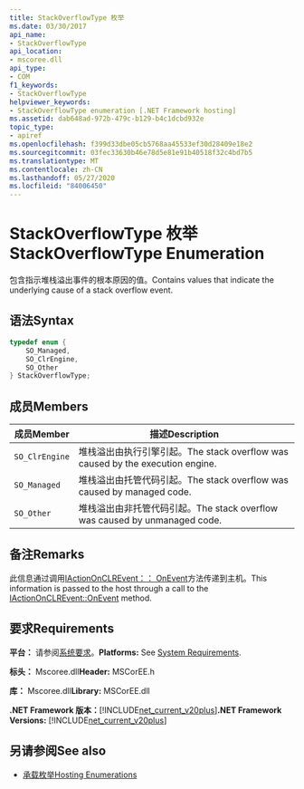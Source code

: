 ```yaml
---
title: StackOverflowType 枚举
ms.date: 03/30/2017
api_name:
- StackOverflowType
api_location:
- mscoree.dll
api_type:
- COM
f1_keywords:
- StackOverflowType
helpviewer_keywords:
- StackOverflowType enumeration [.NET Framework hosting]
ms.assetid: dab648ad-972b-479c-b129-b4c1dcbd932e
topic_type:
- apiref
ms.openlocfilehash: f399d33dbe05cb5768aa45533ef30d28409e18e2
ms.sourcegitcommit: 03fec33630b46e78d5e81e91b40518f32c4bd7b5
ms.translationtype: MT
ms.contentlocale: zh-CN
ms.lasthandoff: 05/27/2020
ms.locfileid: "84006450"
---
```

# <a name="stackoverflowtype-enumeration"></a><span data-ttu-id="a266d-102">StackOverflowType 枚举</span><span class="sxs-lookup"><span data-stu-id="a266d-102">StackOverflowType Enumeration</span></span>
<span data-ttu-id="a266d-103">包含指示堆栈溢出事件的根本原因的值。</span><span class="sxs-lookup"><span data-stu-id="a266d-103">Contains values that indicate the underlying cause of a stack overflow event.</span></span>  
  
## <a name="syntax"></a><span data-ttu-id="a266d-104">语法</span><span class="sxs-lookup"><span data-stu-id="a266d-104">Syntax</span></span>  
  
```cpp  
typedef enum {  
    SO_Managed,  
    SO_ClrEngine,  
    SO_Other  
} StackOverflowType;  
```  
  
## <a name="members"></a><span data-ttu-id="a266d-105">成员</span><span class="sxs-lookup"><span data-stu-id="a266d-105">Members</span></span>  
  
|<span data-ttu-id="a266d-106">成员</span><span class="sxs-lookup"><span data-stu-id="a266d-106">Member</span></span>|<span data-ttu-id="a266d-107">描述</span><span class="sxs-lookup"><span data-stu-id="a266d-107">Description</span></span>|  
|------------|-----------------|  
|`SO_ClrEngine`|<span data-ttu-id="a266d-108">堆栈溢出由执行引擎引起。</span><span class="sxs-lookup"><span data-stu-id="a266d-108">The stack overflow was caused by the execution engine.</span></span>|  
|`SO_Managed`|<span data-ttu-id="a266d-109">堆栈溢出由托管代码引起。</span><span class="sxs-lookup"><span data-stu-id="a266d-109">The stack overflow was caused by managed code.</span></span>|  
|`SO_Other`|<span data-ttu-id="a266d-110">堆栈溢出由非托管代码引起。</span><span class="sxs-lookup"><span data-stu-id="a266d-110">The stack overflow was caused by unmanaged code.</span></span>|  
  
## <a name="remarks"></a><span data-ttu-id="a266d-111">备注</span><span class="sxs-lookup"><span data-stu-id="a266d-111">Remarks</span></span>  
 <span data-ttu-id="a266d-112">此信息通过调用[IActionOnCLREvent：： OnEvent](iactiononclrevent-onevent-method.md)方法传递到主机。</span><span class="sxs-lookup"><span data-stu-id="a266d-112">This information is passed to the host through a call to the [IActionOnCLREvent::OnEvent](iactiononclrevent-onevent-method.md) method.</span></span>  
  
## <a name="requirements"></a><span data-ttu-id="a266d-113">要求</span><span class="sxs-lookup"><span data-stu-id="a266d-113">Requirements</span></span>  
 <span data-ttu-id="a266d-114">**平台：** 请参阅[系统要求](../../get-started/system-requirements.md)。</span><span class="sxs-lookup"><span data-stu-id="a266d-114">**Platforms:** See [System Requirements](../../get-started/system-requirements.md).</span></span>  
  
 <span data-ttu-id="a266d-115">**标头：** Mscoree.dll</span><span class="sxs-lookup"><span data-stu-id="a266d-115">**Header:** MSCorEE.h</span></span>  
  
 <span data-ttu-id="a266d-116">**库：** Mscoree.dll</span><span class="sxs-lookup"><span data-stu-id="a266d-116">**Library:** MSCorEE.dll</span></span>  
  
 <span data-ttu-id="a266d-117">**.NET Framework 版本：**[!INCLUDE[net_current_v20plus](../../../../includes/net-current-v20plus-md.md)]</span><span class="sxs-lookup"><span data-stu-id="a266d-117">**.NET Framework Versions:** [!INCLUDE[net_current_v20plus](../../../../includes/net-current-v20plus-md.md)]</span></span>  
  
## <a name="see-also"></a><span data-ttu-id="a266d-118">另请参阅</span><span class="sxs-lookup"><span data-stu-id="a266d-118">See also</span></span>

- [<span data-ttu-id="a266d-119">承载枚举</span><span class="sxs-lookup"><span data-stu-id="a266d-119">Hosting Enumerations</span></span>](hosting-enumerations.md)
